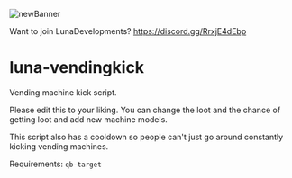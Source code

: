 ![newBanner](https://user-images.githubusercontent.com/52039113/176376396-08f0e002-2eaa-463b-af11-e2a367496372.jpg)

Want to join LunaDevelopments?
https://discord.gg/RrxjE4dEbp

# luna-vendingkick

Vending machine kick script.

Please edit this to your liking. You can change the loot and the chance of getting loot and add new machine models.

This script also has a cooldown so people can't just go around constantly kicking vending machines.

Requirements: `qb-target`